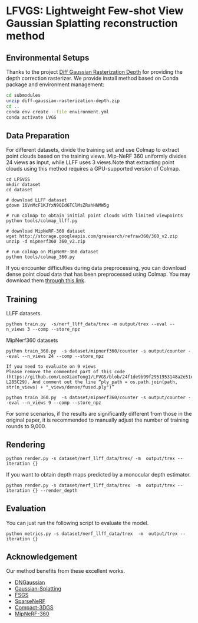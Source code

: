 # LFVGS: Lightweight Few-shot View Gaussian Splatting reconstruction method

## Environmental Setups
Thanks to the project [Diff Gaussian Rasterization Depth](https://github.com/leo-frank/diff-gaussian-rasterization-depth) for providing the depth correction rasterizer.
We provide install method based on Conda package and environment management:
```bash
cd submodules
unzip diff-gaussian-rasterization-depth.zip
cd ..
conda env create --file environment.yml
conda activate LVGS
```

## Data Preparation
For different datasets, divide the training set and use Colmap to extract point clouds based on the training views. Mip-NeRF 360 uniformly divides 24 views as input, while LLFF uses 3 views.Note that extracting point clouds using this method requires a GPU-supported version of Colmap.

``` 
cd LFSVGS
mkdir dataset 
cd dataset

# download LLFF dataset
gdown 16VnMcF1KJYxN9QId6TClMsZRahHNMW5g

# run colmap to obtain initial point clouds with limited viewpoints
python tools/colmap_llff.py

# download MipNeRF-360 dataset
wget http://storage.googleapis.com/gresearch/refraw360/360_v2.zip
unzip -d mipnerf360 360_v2.zip

# run colmap on MipNeRF-360 dataset
python tools/colmap_360.py
```
If you encounter difficulties during data preprocessing, you can download dense point cloud data that has been preprocessed using Colmap. You may download them [through this link](https://drive.google.com/drive/folders/1VymLQAqzXtrd2CnWAFSJ0RTTnp25mLgA?usp=share_link). 

## Training
LLFF datasets. 
``` 
python train.py  -s/nerf_llff_data/trex -m output/trex --eval --n_views 3 --comp --store_npz
```

MipNerf360 datasets
``` 
python train_360.py  -s dataset/mipnerf360/counter -s output/counter --eval --n_views 24 --comp --store_npz

If you need to evaluate on 9 views
Please remove the commented part of this code (https://github.com/LeeXiaoTong1/LFVGS/blob/24f1de9b99f2951953148a2e51e5c89f2dafc3b5/scene/dataset_readers.py#L263C1-L285C29). And comment out the line “ply_path = os.path.join(path, str(n_views) + "_views/dense/fused.ply")”

python train_360.py  -s dataset/mipnerf360/counter -s output/counter --eval --n_views 9 --comp --store_npz
```
For some scenarios, if the results are significantly different from those in the original paper, it is recommended to manually adjust the number of training rounds to 9,000.

## Rendering

```
python render.py -s dataset/nerf_llff_data/trex/ -m  output/trex --iteration {} 
```
If you want to obtain depth maps predicted by a monocular depth estimator.

```
python render.py -s dataset/nerf_llff_data/trex  -m  output/trex --iteration {} --render_depth
```


## Evaluation
You can just run the following script to evaluate the model.  

```
python metrics.py -s dataset/nerf_llff_data/trex  -m  output/trex --iteration {}
```

## Acknowledgement

Our method benefits from these excellent works.
- [DNGaussian](https://github.com/Fictionarry/DNGaussian.git)
- [Gaussian-Splatting](https://github.com/graphdeco-inria/gaussian-splatting)
- [FSGS](https://github.com/VITA-Group/FSGS)
- [SparseNeRF](https://github.com/Wanggcong/SparseNeRF)
- [Compact-3DGS](https://github.com/maincold2/Compact-3DGS)
- [MipNeRF-360](https://github.com/google-research/multinerf)
